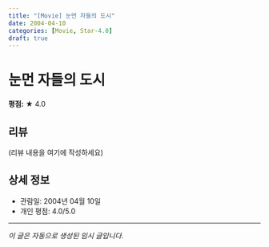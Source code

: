 ```yaml
---
title: "[Movie] 눈먼 자들의 도시"
date: 2004-04-10
categories: [Movie, Star-4.0]
draft: true
---
```


# 눈먼 자들의 도시

**평점:** ★ 4.0

## 리뷰

(리뷰 내용을 여기에 작성하세요)

## 상세 정보

- 관람일: 2004년 04월 10일
- 개인 평점: 4.0/5.0

---

*이 글은 자동으로 생성된 임시 글입니다.*
